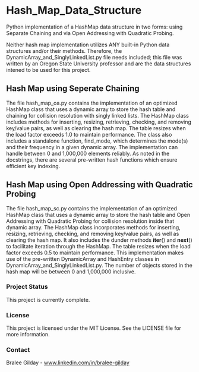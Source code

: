 # Hash_Map_Data_Structure
Python implementation of a HashMap data structure in two forms: using Separate Chaining and via Open Addressing with Quadratic Probing.

Neither hash map implementation utilizes ANY built-in Python data structures and/or their methods. Therefore, the DynamicArray_and_SinglyLinkedList.py file needs included; this file was written by an Oregon State University professor and are the data structures intened to be used for this project. 

## Hash Map using Seperate Chaining
The file hash_map_oa.py contains the implementation of an optimized HashMap class that uses a dynamic array to store the hash table and chaining for collision resolution with singly linked lists. The HashMap class includes methods for inserting, resizing, retrieving, checking, and removing key/value pairs, as well as clearing the hash map. The table resizes when the load factor exceeds 1.0 to maintain performance. The class also includes a standalone function, find_mode, which determines the mode(s) and their frequency in a given dynamic array. The implementation can handle between 0 and 1,000,000 elements reliably. As noted in the docstrings, there are several pre-written hash functions which ensure efficient key indexing.

## Hash Map using Open Addressing with Quadratic Probing
The file hash_map_sc.py contains the implementation of an optimized HashMap class that uses a dynamic array to store the hash table and Open Addressing with Quadratic Probing for collision resolution inside that dynamic array. The HashMap class incorporates methods for inserting, resizing, retrieving, checking, and removing key/value pairs, as well as clearing the hash map. It also includes the dunder methods __iter__() and __next__() to facilitate iteration through the HashMap. The table resizes when the load factor exceeds 0.5 to maintain performance. This implementation makes use of the pre-written DynamicArray and HashEntry classes in DynamicArray_and_SinglyLinkedList.py. The number of objects stored in the hash map will be between 0 and 1,000,000 inclusive.

### Project Status
This project is currently complete.

### License
This project is licensed under the MIT License. See the LICENSE file for more information.

### Contact
Bralee Gilday - www.linkedin.com/in/bralee-gilday
